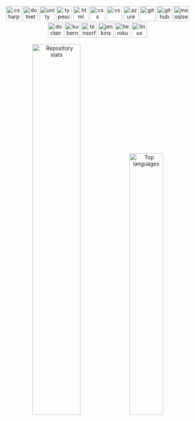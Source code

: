<p align="center">  
  <img src="https://cdn.jsdelivr.net/gh/devicons/devicon/icons/csharp/csharp-original.svg" alt="csharp" width="40" />
  <img src="https://cdn.jsdelivr.net/gh/devicons/devicon/icons/dotnetcore/dotnetcore-original.svg" alt="dotnet core" width="40" />    
  <img src="https://cdn.jsdelivr.net/gh/devicons/devicon/icons/unity/unity-original.svg" alt="unity" width="40" />  
  <img src="https://cdn.jsdelivr.net/gh/devicons/devicon/icons/typescript/typescript-original.svg" alt="typescript" width="40" />
  <img src="https://cdn.jsdelivr.net/gh/devicons/devicon/icons/html5/html5-original.svg" alt="html" width="40" />
  <img src="https://cdn.jsdelivr.net/gh/devicons/devicon/icons/css3/css3-original.svg" alt="css" width="40" />  
  <img src="https://cdn.jsdelivr.net/gh/devicons/devicon/icons/visualstudio/visualstudio-plain.svg" alt="vs" width="40" />  
  <img src="https://cdn.jsdelivr.net/gh/devicons/devicon/icons/azure/azure-original.svg" alt="azure" width="40" />    
  <img src="https://cdn.jsdelivr.net/gh/devicons/devicon/icons/git/git-original.svg" alt="git" width="40" />
  <img src="https://cdn.jsdelivr.net/gh/devicons/devicon/icons/github/github-original.svg" alt="github" width="40" />  
  <img src="https://cdn.jsdelivr.net/gh/devicons/devicon/icons/microsoftsqlserver/microsoftsqlserver-plain.svg" alt="mssqlserver" width="40" />  
  <img src="https://cdn.jsdelivr.net/gh/devicons/devicon/icons/docker/docker-original.svg" alt="docker" width="40" />
  <img src="https://cdn.jsdelivr.net/gh/devicons/devicon/icons/kubernetes/kubernetes-plain.svg" alt="kubernetes" width="40" />
  <img src="https://cdn.jsdelivr.net/gh/devicons/devicon/icons/tensorflow/tensorflow-original.svg" alt="tensorflow" width="40" />
  <img src="https://cdn.jsdelivr.net/gh/devicons/devicon/icons/jenkins/jenkins-original.svg" alt="jenkins" width="40" />  
  <img src="https://cdn.jsdelivr.net/gh/devicons/devicon/icons/heroku/heroku-original.svg" alt="heroku" width="40" />
  <img src="https://cdn.jsdelivr.net/gh/devicons/devicon/icons/linux/linux-original.svg" alt="linux" width="40" />
</p>

<div align="center">
  <img src="https://github-readme-stats.vercel.app/api?username=mucnjakf&count_private=true&show_icons=true&theme=github_dark" alt="Repository stats" width="50%" />
  <img src="https://github-readme-stats.vercel.app/api/top-langs/?username=mucnjakf&layout=compact&theme=github_dark" alt="Top languages" width="42%" />
</div>
